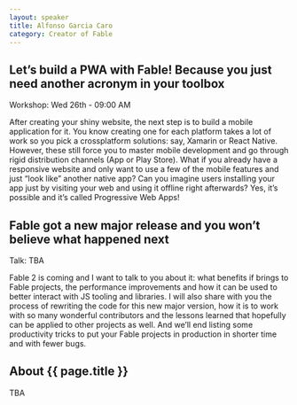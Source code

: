 ```yaml
---
layout: speaker
title: Alfonso Garcia Caro
category: Creator of Fable
---
```


<div class="row">
    <div class="col-md-12">
        <div class="speaker-abstract">
            <div class="section-head">
                <h2 class="header-title">Let’s build a PWA with Fable! Because you just need another acronym in your toolbox</h2>
                    <p class="header-desc">Workshop: Wed 26th - 09:00 AM</p>
            </div>
            <div>
                <p>
                    After creating your shiny website, the next step is to build a mobile application for it. You know creating one for each platform takes a lot of work so you pick a crossplatform solutions: say, Xamarin or React Native. However, these still force you to master mobile development and go through rigid distribution channels (App or Play Store). What if you already have a responsive website and only want to use a few of the mobile features and just “look like” another native app? Can you imagine users installing your app just by visiting your web and using it offline right afterwards? Yes, it’s possible and it’s called Progressive Web Apps!
                </p>
            </div>				
            <div class="section-head">
                <h2 class="header-title">Fable got a new major release and you won’t believe what happened next</h2>
                <p class="header-desc">Talk: TBA</p>						
            </div>
            <div>
                <p>
                    Fable 2 is coming and I want to talk to you about it: what benefits if brings to Fable projects, the performance improvements and how it can be used to better interact with JS tooling and libraries. I will also share with you the process of rewriting the code for this new major version, how it is to work with so many wonderful contributors and the lessons learned that hopefully can be applied to other projects as well. And we’ll end listing some productivity tricks to put your Fable projects in production in shorter time and with fewer bugs.
                </p>
            </div>
            <div class="section-head">
                <h2 class="header-title">About {{ page.title }}</h2>							
            </div>
            <div>
                <p>
                    TBA
                </p>
            </div>
        </div>
    </div><!-- /.col-md-8 -->
</div><!-- /.row -->